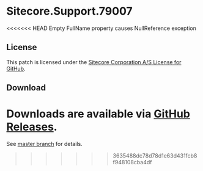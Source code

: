 # Sitecore.Support.79007
<<<<<<< HEAD
Empty FullName property causes NullReference exception

## License  
This patch is licensed under the [Sitecore Corporation A/S License for GitHub](https://github.com/sitecoresupport/Sitecore.Support.79007/blob/master/LICENSE).  

## Download  
Downloads are available via [GitHub Releases](https://github.com/sitecoresupport/Sitecore.Support.79007/releases).  
=======

See [master branch](https://github.com/sitecoresupport/Sitecore.Support.79007) for details.
>>>>>>> 3635488dc78d78d1e63d431fcb8f948108cba4df

